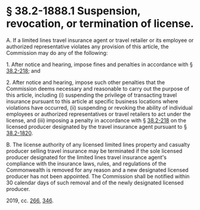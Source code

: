 # § 38.2-1888.1 Suspension, revocation, or termination of license.

<p>A. If a limited lines travel insurance agent or travel retailer or its employee or authorized representative violates any provision of this article, the Commission may do any of the following:</p><p>1. After notice and hearing, impose fines and penalties in accordance with § <a href='/vacode/38.2-218/'>38.2-218</a>; and</p><p>2. After notice and hearing, impose such other penalties that the Commission deems necessary and reasonable to carry out the purpose of this article, including (i) suspending the privilege of transacting travel insurance pursuant to this article at specific business locations where violations have occurred, (ii) suspending or revoking the ability of individual employees or authorized representatives or travel retailers to act under the license, and (iii) imposing a penalty in accordance with § <a href='/vacode/38.2-218/'>38.2-218</a> on the licensed producer designated by the travel insurance agent pursuant to § <a href='/vacode/38.2-1820/'>38.2-1820</a>.</p><p>B. The license authority of any licensed limited lines property and casualty producer selling travel insurance may be terminated if the sole licensed producer designated for the limited lines travel insurance agent's compliance with the insurance laws, rules, and regulations of the Commonwealth is removed for any reason and a new designated licensed producer has not been appointed. The Commission shall be notified within 30 calendar days of such removal and of the newly designated licensed producer.</p><p>2019, cc. <a href='http://lis.virginia.gov/cgi-bin/legp604.exe?191+ful+CHAP0266'>266</a>, <a href='http://lis.virginia.gov/cgi-bin/legp604.exe?191+ful+CHAP0346'>346</a>.</p>